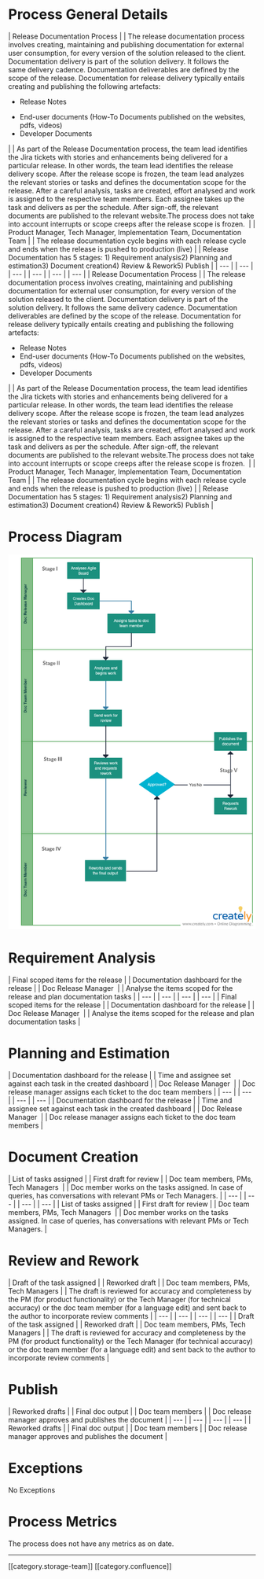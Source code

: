 
# Process General Details




| Release Documentation Process | 
| The release documentation process involves creating, maintaining and publishing documentation for external user consumption, for every version of the solution released to the client. Documentation delivery is part of the solution delivery. It follows the same delivery cadence. Documentation deliverables are defined by the scope of the release. Documentation for release delivery typically entails creating and publishing the following artefacts:<ul><li>Release Notes

</li><li>End-user documents (How-To Documents published on the websites, pdfs, videos)

</li><li>Developer Documents

</li></ul> | 
| As part of the Release Documentation process, the team lead identifies the Jira tickets with stories and enhancements being delivered for a particular release. In other words, the team lead identifies the release delivery scope. After the release scope is frozen, the team lead analyzes the relevant stories or tasks and defines the documentation scope for the release. After a careful analysis, tasks are created, effort analysed and work is assigned to the respective team members. Each assignee takes up the task and delivers as per the schedule. After sign-off, the relevant documents are published to the relevant website.The process does not take into account interrupts or scope creeps after the release scope is frozen.  | 
| Product Manager, Tech Manager, Implementation Team, Documentation Team | 
| The release documentation cycle begins with each release cycle and ends when the release is pushed to production (live) | 
| Release Documentation has 5 stages: 1) Requirement analysis2) Planning and estimation3) Document creation4) Review & Rework5) Publish | 
|  --- | 
|  --- | 
|  --- | 
|  --- | 
|  --- | 
|  --- | 
| Release Documentation Process | 
| The release documentation process involves creating, maintaining and publishing documentation for external user consumption, for every version of the solution released to the client. Documentation delivery is part of the solution delivery. It follows the same delivery cadence. Documentation deliverables are defined by the scope of the release. Documentation for release delivery typically entails creating and publishing the following artefacts:<ul><li>Release Notes

</li><li>End-user documents (How-To Documents published on the websites, pdfs, videos)

</li><li>Developer Documents

</li></ul> | 
| As part of the Release Documentation process, the team lead identifies the Jira tickets with stories and enhancements being delivered for a particular release. In other words, the team lead identifies the release delivery scope. After the release scope is frozen, the team lead analyzes the relevant stories or tasks and defines the documentation scope for the release. After a careful analysis, tasks are created, effort analysed and work is assigned to the respective team members. Each assignee takes up the task and delivers as per the schedule. After sign-off, the relevant documents are published to the relevant website.The process does not take into account interrupts or scope creeps after the release scope is frozen.  | 
| Product Manager, Tech Manager, Implementation Team, Documentation Team | 
| The release documentation cycle begins with each release cycle and ends when the release is pushed to production (live) | 
| Release Documentation has 5 stages: 1) Requirement analysis2) Planning and estimation3) Document creation4) Review & Rework5) Publish | 




# Process Diagram
![](images/storage/RelProcDoc.jpg)


# Requirement Analysis


| Final scoped items for the release | 
| Documentation dashboard for the release | 
| Doc Release Manager  | 
| Analyse the items scoped for the release and plan documentation tasks | 
|  --- | 
|  --- | 
|  --- | 
|  --- | 
| Final scoped items for the release | 
| Documentation dashboard for the release | 
| Doc Release Manager  | 
| Analyse the items scoped for the release and plan documentation tasks | 




# Planning and Estimation


| Documentation dashboard for the release | 
| Time and assignee set against each task in the created dashboard | 
| Doc Release Manager  | 
| Doc release manager assigns each ticket to the doc team members | 
|  --- | 
|  --- | 
|  --- | 
|  --- | 
| Documentation dashboard for the release | 
| Time and assignee set against each task in the created dashboard | 
| Doc Release Manager  | 
| Doc release manager assigns each ticket to the doc team members | 




# Document Creation


| List of tasks assigned | 
| First draft for review | 
| Doc team members, PMs, Tech Managers  | 
| Doc member works on the tasks assigned. In case of queries, has conversations with relevant PMs or Tech Managers. | 
|  --- | 
|  --- | 
|  --- | 
|  --- | 
| List of tasks assigned | 
| First draft for review | 
| Doc team members, PMs, Tech Managers  | 
| Doc member works on the tasks assigned. In case of queries, has conversations with relevant PMs or Tech Managers. | 




# Review and Rework


| Draft of the task assigned | 
| Reworked draft | 
| Doc team members, PMs, Tech Managers | 
| The draft is reviewed for accuracy and completeness by the PM (for product functionality) or the Tech Manager (for technical accuracy) or the doc team member (for a language edit) and sent back to the author to incorporate review comments | 
|  --- | 
|  --- | 
|  --- | 
|  --- | 
| Draft of the task assigned | 
| Reworked draft | 
| Doc team members, PMs, Tech Managers | 
| The draft is reviewed for accuracy and completeness by the PM (for product functionality) or the Tech Manager (for technical accuracy) or the doc team member (for a language edit) and sent back to the author to incorporate review comments | 




# Publish


| Reworked drafts | 
| Final doc output | 
| Doc team members | 
| Doc release manager approves and publishes the document | 
|  --- | 
|  --- | 
|  --- | 
|  --- | 
| Reworked drafts | 
| Final doc output | 
| Doc team members | 
| Doc release manager approves and publishes the document | 




# Exceptions 
No Exceptions


# Process Metrics
The process does not have any metrics as on date.



*****

[[category.storage-team]] 
[[category.confluence]] 

